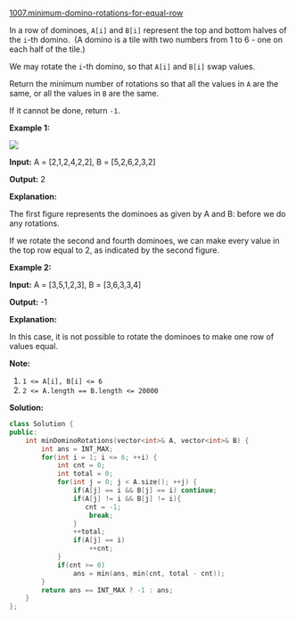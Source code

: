 [1007.minimum-domino-rotations-for-equal-row](https://leetcode.com/problems/minimum-domino-rotations-for-equal-row/)  

In a row of dominoes, `A[i]` and `B[i]` represent the top and bottom halves of the `i`\-th domino.  (A domino is a tile with two numbers from 1 to 6 - one on each half of the tile.)

We may rotate the `i`\-th domino, so that `A[i]` and `B[i]` swap values.

Return the minimum number of rotations so that all the values in `A` are the same, or all the values in `B` are the same.

If it cannot be done, return `-1`.

**Example 1:**

![](https://assets.leetcode.com/uploads/2019/03/08/domino.png)

  
**Input:** A = \[2,1,2,4,2,2\], B = \[5,2,6,2,3,2\]
  
**Output:** 2
  
**Explanation:** 
  
The first figure represents the dominoes as given by A and B: before we do any rotations.
  
If we rotate the second and fourth dominoes, we can make every value in the top row equal to 2, as indicated by the second figure.
  

**Example 2:**

  
**Input:** A = \[3,5,1,2,3\], B = \[3,6,3,3,4\]
  
**Output:** \-1
  
**Explanation:** 
  
In this case, it is not possible to rotate the dominoes to make one row of values equal.
  

**Note:**

1.  `1 <= A[i], B[i] <= 6`
2.  `2 <= A.length == B.length <= 20000`  



**Solution:**  

```cpp
class Solution {
public:
    int minDominoRotations(vector<int>& A, vector<int>& B) {
        int ans = INT_MAX;
        for(int i = 1; i <= 6; ++i) {
            int cnt = 0;
            int total = 0;
            for(int j = 0; j < A.size(); ++j) {
                if(A[j] == i && B[j] == i) continue;
                if(A[j] != i && B[j] != i){
                   cnt = -1;
                    break;
                }
                ++total;
                if(A[j] == i)
                    ++cnt;
            }
            if(cnt >= 0)
                ans = min(ans, min(cnt, total - cnt));
        }
        return ans == INT_MAX ? -1 : ans;
    }
};
```
      